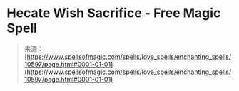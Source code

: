 <!--yml

类别: 未分类

date: 2024-06-12 18:47:19

-->

# Hecate Wish Sacrifice - Free Magic Spell

> 来源：[https://www.spellsofmagic.com/spells/love_spells/enchanting_spells/10597/page.html#0001-01-01](https://www.spellsofmagic.com/spells/love_spells/enchanting_spells/10597/page.html#0001-01-01)
